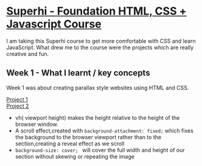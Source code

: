 # [Superhi - Foundation HTML, CSS + Javascript Course](https://www.superhi.com/courses/html-css-javascript-foundation?)

I am taking this Superhi course to get more comfortable with CSS and learn JavaScript. What drew me to the course were the projects which are really creative and fun.

## Week 1 - What I learnt / key concepts

Week 1 was about creating parallax style websites using HTML and CSS.

[Project 1](https://sally-hart-2051.superhi.com/) <br>
[Project 2](https://lytton-website-1.superhi.com/)

- vh( viewport height) makes the height relative to the height of the browser window.
- A scroll effect,created with `background-attachment: fixed;`  which fixes the background to the browser viewport rather than to the section,creating a reveal effect as we scroll 
- `background-size: cover; ` will cover the full width and height of our section without skewing or repeating the image   

